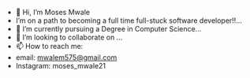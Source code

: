 - 👋 Hi, I’m Moses Mwale
- I’m on a path to becoming a full time full-stuck software developer!!...
- 🌱 I’m currently pursuing a Degree in Computer Science...
- 💞️ I’m looking to collaborate on ...
- 📫 How to reach me:
- email: mwalem575@gmail.com
- Instagram: moses_mwale21


